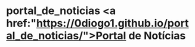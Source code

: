 # portal_de_noticias <a href:"https://0diogo1.github.io/portal_de_noticias/">Portal de Notícias</a>
